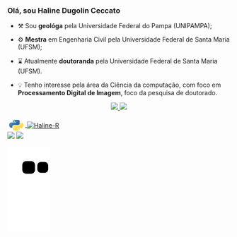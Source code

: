 ### Olá, sou Haline Dugolin Ceccato

- ⚒️ Sou **geológa** pela Universidade Federal do Pampa (UNIPAMPA); 
- ⚙️ **Mestra** em Engenharia Civil pela Universidade Federal de Santa Maria (UFSM); 
- ⌛ Atualmente **doutoranda** pela Universidade Federal de Santa Maria (UFSM). 

- 💡 Tenho interesse pela área da Ciência da computação, com foco em **Processamento Digital de Imagem**, foco da pesquisa de doutorado. 

<div align="center">
  <a href="https://github.com/halicececcato">
  <img height="180em" src="https://github-readme-stats.vercel.app/api?username=halinececcato&show_icons=true&theme=dracula&include_all_commits=true&count_private=true"/>
  <img height="180em" src="https://github-readme-stats.vercel.app/api/top-langs/?username=halinececcato&layout=compact&langs_count=7&theme=dracula"/>
</div>
  
<div style="display: inline_block"><br>
  <img align="center" alt="Haline-Python" height="30" width="40" src="https://raw.githubusercontent.com/devicons/devicon/master/icons/python/python-original.svg">
  <img align="center" alt="Haline-R" height="30" width="40" src="https://cdn.jsdelivr.net/gh/devicons/devicon/icons/r/r-original.svg" />
</div>

  
  
  <div> 
  <a href = "mailto:haline.ceccato@gmail.com"><img src="https://img.shields.io/badge/-Gmail-%23333?style=for-the-badge&logo=gmail&logoColor=white" target="_blank"></a>
  <a href="https://www.linkedin.com/in/haline-dugolin-ceccato-428364165" target="_blank"><img src="https://img.shields.io/badge/-LinkedIn-%230077B5?style=for-the-badge&logo=linkedin&logoColor=white" target="_blank"></a> 
 
  ![Snake animation](https://github.com/halinececcato/halinececcato/blob/output/github-contribution-grid-snake.svg)
 
</div>
